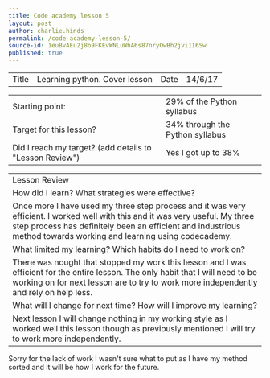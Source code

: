 ```yaml
---
title: Code academy lesson 5
layout: post
author: charlie.hinds
permalink: /code-academy-lesson-5/
source-id: 1euBvAEu2j8o9FKEvWNLuWhA6s87nryOwBh2jvi1I6Sw
published: true
---
```

<table>
  <tr>
    <td>Title</td>
    <td>Learning python. Cover lesson</td>
    <td>Date</td>
    <td>14/6/17</td>
  </tr>
</table>


<table>
  <tr>
    <td>Starting point:</td>
    <td>29% of the Python syllabus </td>
  </tr>
  <tr>
    <td>Target for this lesson?</td>
    <td>34% through the Python syllabus</td>
  </tr>
  <tr>
    <td>Did I reach my target? 
(add details to "Lesson Review")</td>
    <td>Yes I got up to 38%</td>
  </tr>
</table>


<table>
  <tr>
    <td>Lesson Review</td>
  </tr>
  <tr>
    <td>How did I learn? What strategies were effective? </td>
  </tr>
  <tr>
    <td>Once more I have used my three step process and it was very efficient. I worked well with this and it was very useful. My three step process has definitely been an efficient and industrious method towards working and learning using codecademy.
</td>
  </tr>
  <tr>
    <td>What limited my learning? Which habits do I need to work on? </td>
  </tr>
  <tr>
    <td>There was nought that stopped my work this lesson and I was efficient for the entire lesson. The only habit that I will need to be working on for next lesson are to try to work more independently and rely on help less.</td>
  </tr>
  <tr>
    <td>What will I change for next time? How will I improve my learning?</td>
  </tr>
  <tr>
    <td>Next lesson I will change nothing in my working style as I worked well this lesson though as previously mentioned I will try to work  more independently.</td>
  </tr>
</table>


Sorry for the lack of work I wasn't sure what to put as I have my method sorted and it will be how I work for the future.

